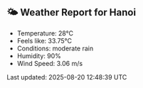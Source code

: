 <!-- WEATHER-START -->
## 🌤 Weather Report for Hanoi

- Temperature: 28°C
- Feels like: 33.75°C
- Conditions: moderate rain
- Humidity: 90%
- Wind Speed: 3.06 m/s

Last updated: 2025-08-20 12:48:39 UTC
<!-- WEATHER-END -->
